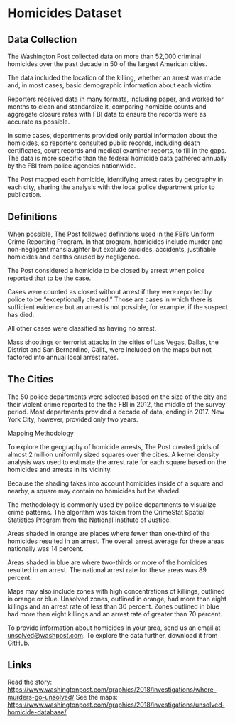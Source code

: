 # Homicides Dataset
 
## Data Collection

The Washington Post collected data on more than 52,000 criminal homicides over the past decade in 50 of the largest American cities.

The data included the location of the killing, whether an arrest was made and, in most cases, basic demographic information about each victim.

Reporters received data in many formats, including paper, and worked for months to clean and standardize it, comparing homicide counts and aggregate closure rates with FBI data to ensure the records were as accurate as possible.

In some cases, departments provided only partial information about the homicides, so reporters consulted public records, including death certificates, court records and medical examiner reports, to fill in the gaps. The data is more specific than the federal homicide data gathered annually by the FBI from police agencies nationwide.

The Post mapped each homicide, identifying arrest rates by geography in each city, sharing the analysis with the local police department prior to publication.

## Definitions

When possible, The Post followed definitions used in the FBI’s Uniform Crime Reporting Program. In that program, homicides include murder and non-negligent manslaughter but exclude suicides, accidents, justifiable homicides and deaths caused by negligence.

The Post considered a homicide to be closed by arrest when police reported that to be the case.

Cases were counted as closed without arrest if they were reported by police to be “exceptionally cleared.” Those are cases in which there is sufficient evidence but an arrest is not possible, for example, if the suspect has died.

All other cases were classified as having no arrest.

Mass shootings or terrorist attacks in the cities of Las Vegas, Dallas, the District and San Bernardino, Calif., were included on the maps but not factored into annual local arrest rates.

## The Cities

The 50 police departments were selected based on the size of the city and their violent crime reported to the the FBI in 2012, the middle of the survey period. Most departments provided a decade of data, ending in 2017. New York City, however, provided only two years.

Mapping Methodology

To explore the geography of homicide arrests, The Post created grids of almost 2 million uniformly sized squares over the cities. A kernel density analysis was used to estimate the arrest rate for each square based on the homicides and arrests in its vicinity.

Because the shading takes into account homicides inside of a square and nearby, a square may contain no homicides but be shaded.

The methodology is commonly used by police departments to visualize crime patterns. The algorithm was taken from the CrimeStat Spatial Statistics Program from the National Institute of Justice.

Areas shaded in orange are places where fewer than one-third of the homicides resulted in an arrest. The overall arrest average for these areas nationally was 14 percent.

Areas shaded in blue are where two-thirds or more of the homicides resulted in an arrest. The national arrest rate for these areas was 89 percent.

Maps may also include zones with high concentrations of killings, outlined in orange or blue. Unsolved zones, outlined in orange, had more than eight killings and an arrest rate of less than 30 percent. Zones outlined in blue had more than eight killings and an arrest rate of greater than 70 percent.

To provide information about homicides in your area, send us an email at unsolved@washpost.com. To explore the data further, download it from GitHub.

## Links

Read the story: https://www.washingtonpost.com/graphics/2018/investigations/where-murders-go-unsolved/
See the maps: https://www.washingtonpost.com/graphics/2018/investigations/unsolved-homicide-database/